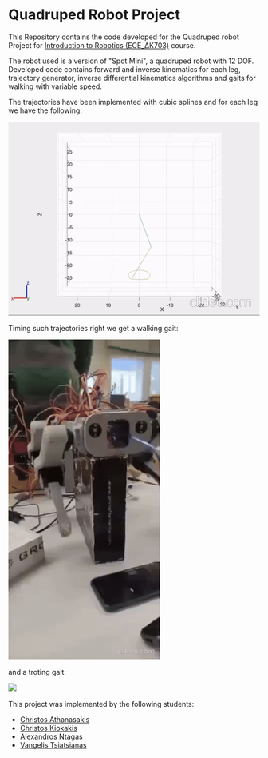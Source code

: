 # Quadruped Robot Project

This Repository contains the code developed for the Quadruped robot Project for [Introduction to Robotics (ECE_ΔK703)](https://www.ece.upatras.gr/index.php/el/undergraduate/under-courses/ece-dk703-eisagogi-sti-rompotiki.html) course.

The robot used is a version of "Spot Mini", a quadruped robot with 12 DOF. Developed code 
contains forward and inverse kinematics for each leg, trajectory generator, inverse differential kinematics algorithms and gaits for walking with variable speed.

The trajectories have been implemented with cubic splines and for each leg we have the following:

![](resources/trajectory.gif)

Timing such trajectories right we get a walking gait:

![](resources/walk.gif)

and a troting gait:

![](resources/trot.gif)


This project was implemented by the following students:
- [Christos Athanasakis](https://github.com/athanasac)
- [Christos Kiokakis](https://github.com/ChristosK17)
- [Alexandros Ntagas](https://github.com/NtagkasAlex)
- [Vangelis Tsiatsianas](https://github.com/VagTsiats)

